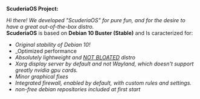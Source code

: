 **ScuderiaOS Project:**  
  
_Hi there! We developed "ScuderiaOS" for pure fun, and for the desire to have a great out-of-the-box distro._  
__ScuderiaOS__ is based on __Debian 10 Buster (Stable)__ and Is caracterized for:  
* _Original stability of Debian 10!_
* _Optimized performance
* _Absolutely lightweight and <ins>NOT BLOATED</ins> distro_
* _Xorg display server by default and not Wayland, which doesn't support greatly nvidia gpu cards._
* _Minor graphical fixes_
* _Integrated firewall, enabled by default, with custom rules and settings._
* _non-free debian repositories included at first start_
